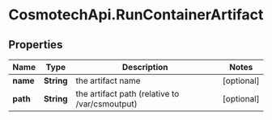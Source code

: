 # CosmotechApi.RunContainerArtifact

## Properties

Name | Type | Description | Notes
------------ | ------------- | ------------- | -------------
**name** | **String** | the artifact name | [optional] 
**path** | **String** | the artifact path (relative to /var/csmoutput) | [optional] 



